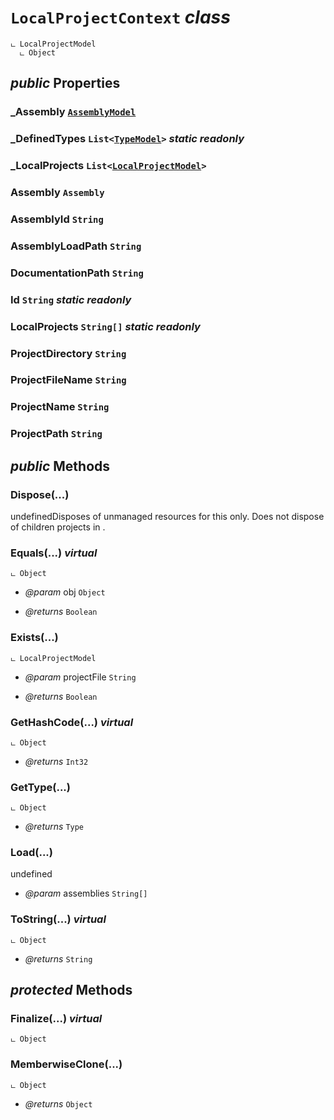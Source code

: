 # <code><span title="undefined">LocalProjectContext</span></code> *class*

```
ட LocalProjectModel
  ட Object
```



## *public* Properties

### _Assembly <code><a href="..\Models\AssemblyModel.md">AssemblyModel</a></code>



### _DefinedTypes <code><span title="undefined">List</span><<a href="..\Models\Language\TypeModel.md">TypeModel</a>></code> *static* *readonly*



### _LocalProjects <code><span title="undefined">List</span><<a href="..\Models\LocalProjectModel.md">LocalProjectModel</a>></code>



### Assembly <code><span title="undefined">Assembly</span></code>



### AssemblyId <code><span title="undefined">String</span></code>



### AssemblyLoadPath <code><span title="undefined">String</span></code>



### DocumentationPath <code><span title="undefined">String</span></code>



### Id <code><span title="undefined">String</span></code> *static* *readonly*



### LocalProjects <code><span title="undefined">String[]</span></code> *static* *readonly*



### ProjectDirectory <code><span title="undefined">String</span></code>



### ProjectFileName <code><span title="undefined">String</span></code>



### ProjectName <code><span title="undefined">String</span></code>



### ProjectPath <code><span title="undefined">String</span></code>





## *public* Methods

### Dispose(...)

undefinedDisposes of unmanaged resources for this <see cref="!:LocalProject" /> only.
Does not dispose of children projects in <see cref="!:LocalProjects" />.



### Equals(...) *virtual*

```
ட Object
```



- *@param* obj <code><span title="undefined">Object</span></code>

- *@returns* <code><span title="undefined">Boolean</span></code>

### Exists(...)

```
ட LocalProjectModel
```



- *@param* projectFile <code><span title="undefined">String</span></code>

- *@returns* <code><span title="undefined">Boolean</span></code>

### GetHashCode(...) *virtual*

```
ட Object
```



- *@returns* <code><span title="undefined">Int32</span></code>

### GetType(...)

```
ட Object
```



- *@returns* <code><span title="undefined">Type</span></code>

### Load(...)

undefined

- *@param* assemblies <code><span title="undefined">String[]</span></code>



### ToString(...) *virtual*

```
ட Object
```



- *@returns* <code><span title="undefined">String</span></code>

## *protected* Methods

### Finalize(...) *virtual*

```
ட Object
```





### MemberwiseClone(...)

```
ட Object
```



- *@returns* <code><span title="undefined">Object</span></code>